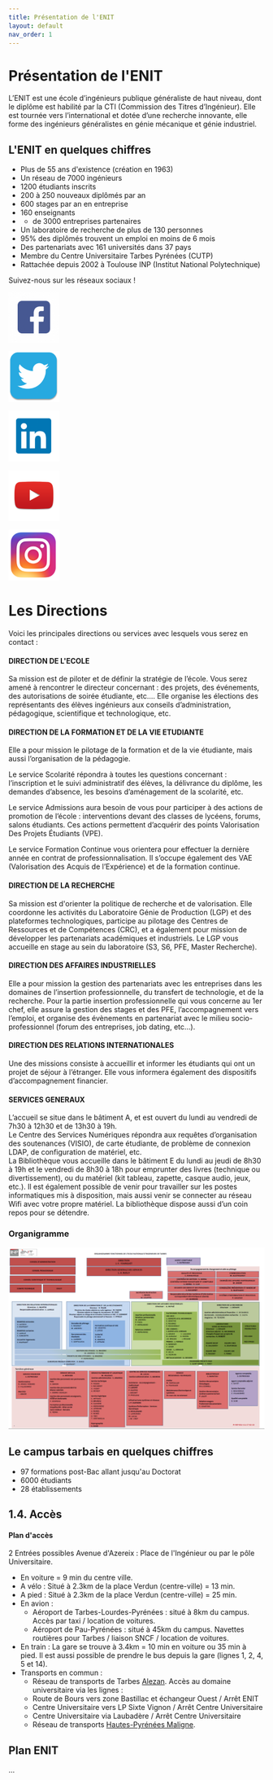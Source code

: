 ```yaml
---
title: Présentation de l'ENIT
layout: default
nav_order: 1
---
```

# Présentation de l'ENIT
L’ENIT est une école d’ingénieurs publique généraliste de haut niveau, dont le diplôme est habilité par la CTI (Commission des Titres d’Ingénieur). Elle est tournée vers l’international et dotée d’une recherche innovante, elle forme des ingénieurs généralistes en génie mécanique et génie industriel.

## L'ENIT en quelques chiffres  
- Plus de 55 ans d'existence (création en 1963)
- Un réseau de 7000 ingénieurs
- 1200 étudiants inscrits
- 200 à 250 nouveaux diplômés par an
- 600 stages par an en entreprise
- 160 enseignants
- + de 3000 entreprises partenaires
- Un laboratoire de recherche de plus de 130 personnes
- 95% des diplômés trouvent un emploi en moins de 6 mois
- Des partenariats avec 161 universités dans 37 pays
- Membre du Centre Universitaire Tarbes Pyrénées (CUTP)
- Rattachée depuis 2002 à Toulouse INP (Institut National Polytechnique)  

Suivez-nous sur les réseaux sociaux !

[<img src="images\facebook.png" width=100 height=100 class="img-fluid"/>](https://www.facebook.com/ENIT-81436570531/)

[<img src="images\twitter.png" width=100 height=100 class="img-fluid"/>](https://twitter.com/ENITarbesref_src=twsrc%5Egoogle%7Ctwcamp%5Eserp%7Ctwgr%5Eauthor)

[<img src="images\linkedin.png" width=100 height=100 class="img-fluid"/>](https://fr.linkedin.com/school/eni-tarbes/)

[<img src="images\youtube.png" width=100 height=100 class="img-fluid"/>](https://www.youtube.com/channel/UCH3v-VpfSH-jmDX9W143uEQ)

[<img src="images\instagram.png" width=100 height=100 class="img-fluid"/>](https://www.instagram.com/eni.tarbes/)

# Les Directions
Voici les principales directions ou services avec lesquels vous serez en contact :

#### DIRECTION DE L'ECOLE
Sa mission est de piloter et de définir la stratégie de l’école. Vous serez amené à rencontrer le directeur concernant : des projets, des événements, des autorisations de soirée étudiante, etc…. Elle organise les élections des représentants des élèves ingénieurs aux conseils d’administration, pédagogique, scientifique et technologique, etc.

#### DIRECTION DE LA FORMATION ET DE LA VIE ETUDIANTE
Elle a pour mission le pilotage de la formation et de la vie étudiante, mais aussi l’organisation de la pédagogie.  

Le service Scolarité répondra à toutes les questions concernant : l’inscription et le suivi administratif des élèves, la délivrance du diplôme, les demandes d’absence, les besoins d’aménagement de la scolarité, etc.  

Le service Admissions aura besoin de vous pour participer à des actions de promotion de l’école : interventions devant des classes de lycéens, forums, salons étudiants. Ces actions permettent d’acquérir des points Valorisation Des Projets Étudiants (VPE).  

Le service Formation Continue vous orientera pour effectuer la dernière année en contrat de professionnalisation. Il s’occupe également des VAE (Valorisation des Acquis de l’Expérience) et de la formation continue.

#### DIRECTION DE LA RECHERCHE
Sa mission est d'orienter la politique de recherche et de valorisation. Elle coordonne les activités du Laboratoire Génie de Production (LGP) et des plateformes technologiques, participe au pilotage des Centres de Ressources et de Compétences (CRC), et a également pour mission de développer les partenariats académiques et industriels. Le LGP vous accueille en stage au sein du laboratoire (S3, S6, PFE, Master Recherche).

#### DIRECTION DES AFFAIRES INDUSTRIELLES
Elle a pour mission la gestion des partenariats avec les entreprises dans les domaines de l’insertion professionnelle, du transfert de technologie, et de la recherche. Pour la partie insertion professionnelle qui vous concerne au 1er chef, elle assure la gestion des stages et des PFE, l’accompagnement vers l’emploi, et organise des évènements en partenariat avec le milieu socio-professionnel (forum des entreprises, job dating, etc…).

#### DIRECTION DES RELATIONS INTERNATIONALES
Une des missions consiste à accueillir et informer les étudiants qui ont un projet de séjour à l’étranger. Elle vous informera également des dispositifs d’accompagnement financier.

#### SERVICES GENERAUX
L’accueil se situe dans le bâtiment A, et est ouvert du lundi au vendredi de 7h30 à 12h30 et de 13h30 à 19h.  
Le Centre des Services Numériques répondra aux requêtes d’organisation des soutenances (VISIO), de carte étudiante, de problème de connexion LDAP, de configuration de matériel, etc.  
La Bibliothèque vous accueille dans le bâtiment E du lundi au jeudi de 8h30 à 19h et le vendredi de 8h30 à 18h pour emprunter des livres (technique ou divertissement), ou du matériel (kit tableau, zapette, casque audio, jeux, etc.). Il est également possible de venir pour travailler sur les postes informatiques mis à disposition, mais aussi venir se connecter au réseau Wifi avec votre propre matériel. La bibliothèque dispose aussi d’un coin repos pour se détendre.

### Organigramme
![organigramme](images/organigramme.PNG)
		
## Le campus tarbais en quelques chiffres
- 97 formations post-Bac allant jusqu'au Doctorat
- 6000 étudiants
- 28 établissements

## 1.4. Accès

#### Plan d'accès
2 Entrées possibles Avenue d'Azereix : Place de l'Ingénieur ou par le pôle Universitaire.
- En voiture = 9 min du centre ville.
- A vélo : Situé à 2.3km de la place Verdun (centre-ville) = 13 min.
- A pied : Situé à 2.3km de la place Verdun (centre-ville) = 25 min.
- En avion : 
	- Aéroport de Tarbes-Lourdes-Pyrénées : situé à 8km du campus. Accès par taxi / location de voitures.
	- Aéroport de Pau-Pyrénées : situé à 45km du campus. Navettes routières pour Tarbes / liaison SNCF / location de voitures.
- En train : La gare se trouve à 3.4km = 10 min en voiture ou 35 min à pied. Il est aussi possible de prendre le bus depuis la gare (lignes 1, 2, 4, 5 et 14).
- Transports en commun : 
	- Réseau de transports de Tarbes [Alezan](https://www.alezan-bus.com). Accès au domaine universitaire via les lignes : 
	- Route de Bours vers zone Bastillac et échangeur Ouest / Arrêt ENIT
	- Centre Universitaire vers LP Sixte Vignon / Arrêt Centre Universitaire
	- Centre Universitaire via Laubadère / Arrêt Centre Universitaire
	- Réseau de transports [Hautes-Pyrénées Maligne](https://www.hautespyrenees.fr/transports-routes/transports/transports-scolaires-et-interurbains).

## Plan ENIT

<div id="mapid" style="width: 800px; height: 600px; position: relative; outline: none;" class="leaflet-container leaflet-fade-anim leaflet-grab leaflet-touch-drag" tabindex="0"/>…</div>
<script>var mymap = L.map('mapid').setView([43.224766, 0.051289], 20);
		L.tileLayer('https://api.mapbox.com/styles/v1/{id}/tiles/{z}/{x}/{y}?access_token=pk.eyJ1IjoibWFwYm94IiwiYSI6ImNpejY4NXVycTA2emYycXBndHRqcmZ3N3gifQ.rJcFIG214AriISLbB6B5aw', {
			maxZoom: 18,
			attribution: 'Map data &copy; <a href="https://www.openstreetmap.org/">OpenStreetMap</a> contributors, ' +
				'<a href="https://creativecommons.org/licenses/by-sa/2.0/">CC-BY-SA</a>, ' +
				'Imagery © <a href="https://www.mapbox.com/">Mapbox</a>',
			id: 'mapbox/streets-v11',
			tileSize: 512,
			zoomOffset: -1
		}).addTo(mymap);
		L.marker([43.224501, 0.051289]).addTo(mymap)
			.bindPopup("<b>Bâtiment D : Grand Amphithéâtre et Amphithéâtres C et D</b>").openPopup();
		L.marker([43.224931, 0.051187]).addTo(mymap)
			.bindPopup("<b>Bâtiment E : Bibliothèque, salles E et salles de langue</b>").openPopup();
		L.marker([43.225189, 0.05137]).addTo(mymap)
			.bindPopup("<b>Bâtiment B : Reprographie et DRI </b>").openPopup();
		L.marker([43.224817, 0.050774]).addTo(mymap)
			.bindPopup("<b>Bâtiment C : Salles de cours C</b>").openPopup();
		L.marker([43.22511, 0.051911]).addTo(mymap)
			.bindPopup("<b>Bâtiment A : Accueil</b>").openPopup();
		L.marker([43.22445, 0.050785]).addTo(mymap)	
			.bindPopup("<b>Bâtiment C : Amphithéâtres A et B>").openPopup();		
		L.marker([43.224997, 0.05012]).addTo(mymap)
			.bindPopup("<b>Gymnase G</b>").openPopup();
		L.marker([43.225384, 0.050055]).addTo(mymap)
			.bindPopup("<b>CIMMES : Atelier</b>").openPopup();
		L.marker([43.226412, 0.050007]).addTo(mymap)
			.bindPopup("<b>CIRTT 4 : Agromat</b>").openPopup();
		L.marker([43.225783, 0.050023]).addTo(mymap)
			.bindPopup("<b>CIRTT 1</b>").openPopup();
		L.marker([43.226002, 0.049996]).addTo(mymap)
			.bindPopup("<b>CIRTT 2</b>").openPopup();
		L.marker([43.226201, 0.04997]).addTo(mymap)
			.bindPopup("<b>CIRTT 3</b>").openPopup();
		L.marker([43.22751, 0.050898]).addTo(mymap)
			.bindPopup("<b>Restaurant Universitaire</b>").openPopup();
		var popup = L.popup();		
		mymap.on('click', onMapClick);
		</script>
			</div>
